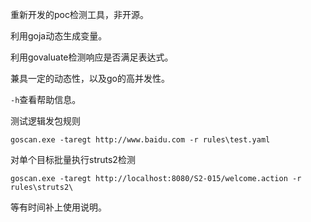 重新开发的poc检测工具，非开源。

利用goja动态生成变量。

利用govaluate检测响应是否满足表达式。

兼具一定的动态性，以及go的高并发性。

`-h`查看帮助信息。

测试逻辑发包规则
```
goscan.exe -taregt http://www.baidu.com -r rules\test.yaml
```

对单个目标批量执行struts2检测
```
goscan.exe -taregt http://localhost:8080/S2-015/welcome.action -r rules\struts2\
```

等有时间补上使用说明。
